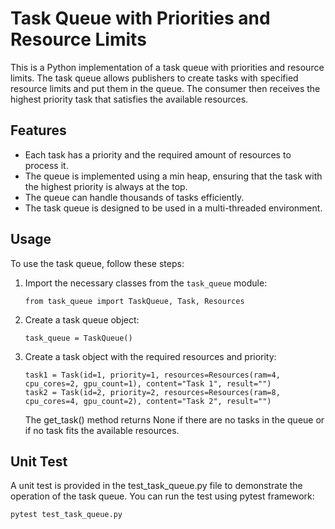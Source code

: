 # Task Queue with Priorities and Resource Limits

This is a Python implementation of a task queue with priorities and resource limits. The task queue allows publishers to create tasks with specified resource limits and put them in the queue. The consumer then receives the highest priority task that satisfies the available resources.

## Features

- Each task has a priority and the required amount of resources to process it.
- The queue is implemented using a min heap, ensuring that the task with the highest priority is always at the top.
- The queue can handle thousands of tasks efficiently.
- The task queue is designed to be used in a multi-threaded environment.

## Usage

To use the task queue, follow these steps:

1. Import the necessary classes from the `task_queue` module:

    ```
    from task_queue import TaskQueue, Task, Resources
    ```
2. Create a task queue object:

    ```
    task_queue = TaskQueue()
    ```

3. Create a task object with the required resources and priority:

    ```
    task1 = Task(id=1, priority=1, resources=Resources(ram=4, cpu_cores=2, gpu_count=1), content="Task 1", result="")
    task2 = Task(id=2, priority=2, resources=Resources(ram=8, cpu_cores=4, gpu_count=2), content="Task 2", result="")
    ```

    The get_task() method returns None if there are no tasks in the queue or if no task fits the available resources.

## Unit Test
A unit test is provided in the test_task_queue.py file to demonstrate the operation of the task queue. You can run the test using pytest framework:

```
pytest test_task_queue.py
```
